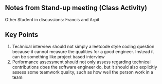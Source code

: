 ## Notes from Stand-up meeting (Class Activity)
Other Student in discussions: Francis and Arpit

## Key Points
1. Technical interview should not simply a leetcode style coding question because it cannot measure the qualities for a good engineer. Instead it can be something like project based interview
2. Performance assessment should not only assess regarding technical contributions does the software engineer do, but it should also explicitly assess some teamwork quality, such as how well the person work in a team
